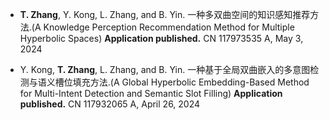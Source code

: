 - <strong>T. Zhang</strong>, Y. Kong, L. Zhang, and B. Yin. 一种多双曲空间的知识感知推荐方法.(A Knowledge Perception Recommendation Method for Multiple Hyperbolic Spaces) <strong>Application published.</strong> CN 117973535 A, May 3, 2024

- Y. Kong, <strong>T. Zhang</strong>, L. Zhang, and B. Yin. 一种基于全局双曲嵌入的多意图检测与语义槽位填充方法.(A Global Hyperbolic Embedding-Based Method for Multi-Intent Detection and Semantic Slot Filling) <strong>Application published.</strong> CN 117932065 A, April 26, 2024
